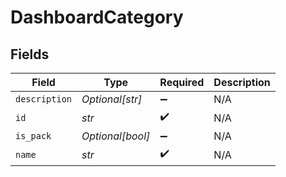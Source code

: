 # DashboardCategory


## Fields

| Field              | Type               | Required           | Description        |
| ------------------ | ------------------ | ------------------ | ------------------ |
| `description`      | *Optional[str]*    | :heavy_minus_sign: | N/A                |
| `id`               | *str*              | :heavy_check_mark: | N/A                |
| `is_pack`          | *Optional[bool]*   | :heavy_minus_sign: | N/A                |
| `name`             | *str*              | :heavy_check_mark: | N/A                |